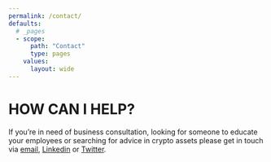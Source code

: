```yaml
---
permalink: /contact/
defaults:
  # _pages
  - scope:
      path: "Contact"
      type: pages
    values:
      layout: wide
---
```


# HOW CAN I HELP?
If you’re in need of business consultation, looking for someone to educate your employees or searching for advice in crypto assets please get in touch via [email](mailto:joseph.rodgers@gmail.com), [Linkedin](https://www.linkedin.com/in/jrmarketing/) or [Twitter](https://twitter.com/_joerodgers).